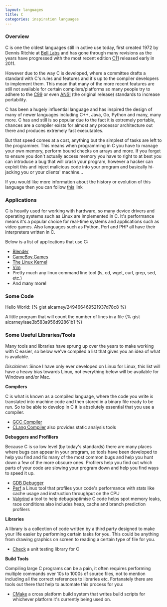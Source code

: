 ```yaml
---
layout: languages
title: C
categories: inspiration languages
---
```


### Overview

C is one the oldest languages still in active use today, first created 1972 by
Dennis Ritchie at [Bell Labs][bell-labs] and has gone through many revisions as the
years have progressed with the most recent edition [C11][c11] released early in 2011.

However due to the way C is developed, where a committee drafts a standard with C's rules
and features and it's up to the compiler developers to implement them. This mean that
many of the more recent features are still not available for certain compilers/platforms
so many people try to adhere to the [C99][c99]
or even [ANSI][ansi-c] (the original release) standards to increase portability.

C has been a hugely influential language and has inspired the design of many of newer languages
including C++, Java, Go, Python and many, many more. C has and still is so popular due
to the fact it is extremely portable, chances are a compiler exists for almost any processor
architecture out there and produces extremely fast executables.

But that speed comes at a cost, anything but the simplest of tasks are left to the programmer.
This means when programming in C you have to manage your own memory, perform bound checks on arrays
and more. If you forget to ensure you don't actually access memory you have to right to at best you
can introduce a bug that will crash your program, however a hacker can exploit this and inject malicious
code into your program and basically hi-jacking you or your clients' machine...

If you would like more information about the history or evolution of this language
then you can follow [this][cwiki] link

### Applications

C is heavily used for working with hardware, so many device drivers and operating systems such as
Linux are implemented in C. It's performance means it's a popular choice for real-time systems and
applications such as video games. Also languages such as Python, Perl and PHP all have their interpreters
written in C.

Below is a list of applications that use C:

- [Blender][blender]
- [GameBoy Games][gba]
- [The Linux Kernel][kernel]
- [Vim][vim]
- Pretty much any linux command line tool (ls, cd, wget, curl, grep, sed, etc.)
- And many more!

### Some Code

Hello World:
{% gist alcarney/249466469521937d78c8 %}

A little program that will count the number of lines in a file
{% gist alcarney/aae3b583a956d92861b1 %}

### Some Useful Libraries/Tools

Many tools and libraries have sprung up over the years to make working with C easier, so below we've compiled a
list that gives you an idea of what is available.

_Disclaimer:_ Since I have only ever developed on Linux for Linux, this list will have a heavy bias towards Linux,
not everything below will be available for Windows and/or Mac.

__Compilers__

C is what is known as a compiled language, where the code you write is translated into machine code and then stored
in a binary file ready to be run. So to be able to develop in C it is absolutely essential that you use a compiler.

- [GCC Compiler][gcc]
- [CLang Compiler][clang] also provides static analysis tools

__Debuggers and Profiliers__

Because C is so low level (by today's standards) there are many places where bugs can appear in your program, so tools
have been developed to help you find and fix many of the most common bugs and help you hunt down a few of the more obscure ones.
Profilers help you find out which parts of your code are slowing your program down and help you find ways to speed it up.

- [GDB Debugger][gdb]
- [Perf][perf] a Linux tool that profiles your code's performance with stats like cache usage and instruction throughput on the CPU
- [Valgrind][valgrind] a tool to help debug/optimise C code helps spot memory leaks, race conditions also includes heap, cache and branch prediction profilers

__Libraries__

A library is a collection of code written by a third party designed to make your life easier by performing certain tasks for you.
This could be anything from drawing graphics on screen to reading a certain type of file for you.

- [Check][check] a unit testing library for C

__Build Tools__

Compiling large C programs can be a pain, it often requires performing multiple commands over 10s to 1000s of source files,
not to mention including all the correct references to libraries etc. Fortanately there are tools out there that help to
automate this process for you:

- [CMake][cmake] a cross platform build system that writes build scripts for whichever platform it's currently being used on.

[ansi-c]: http://flash-gorden.me.uk/ansi-c.txt
[bell-labs]: http://en.wikipedia.org/wiki/Bell_Labs
[blender]: https://www.blender.org
[c99]: http://www.open-std.org/jtc1/sc22/WG14/www/docs/n1256.pdf
[c11]: http://www.open-std.org/JTC1/SC22/WG14/www/docs/n1570.pdf
[check]: http://check.sourceforge.net
[clang]: http://clang.llvm.org
[cmake]: http://cmake.org
[cwiki]: http://en.wikipedia.org/wiki/C_(programming_language)
[gba]: http://www.coranac.com/tonc/text/toc.htm
[gcc]: https://gcc.gnu.org
[gdb]: http://www.gnu.org/software/gdb
[kernel]: https://kernel.org
[perf]: http://www.brendangregg.com/perf.html
[valgrind]: http://valgrind.org
[vim]: http://www.vim.org
